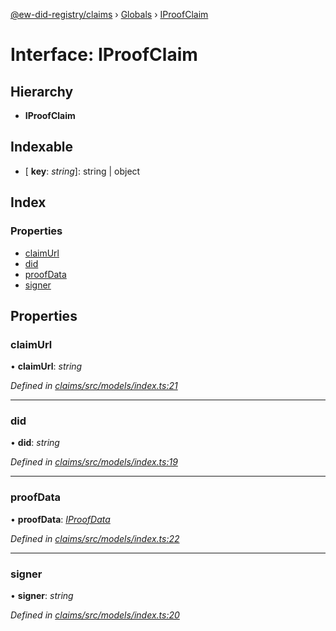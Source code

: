 [@ew-did-registry/claims](../README.md) › [Globals](../globals.md) › [IProofClaim](iproofclaim.md)

# Interface: IProofClaim

## Hierarchy

* **IProofClaim**

## Indexable

* \[ **key**: *string*\]: string | object

## Index

### Properties

* [claimUrl](iproofclaim.md#claimurl)
* [did](iproofclaim.md#did)
* [proofData](iproofclaim.md#proofdata)
* [signer](iproofclaim.md#signer)

## Properties

###  claimUrl

• **claimUrl**: *string*

*Defined in [claims/src/models/index.ts:21](https://github.com/energywebfoundation/ew-did-registry/blob/b2aa9a8/packages/claims/src/models/index.ts#L21)*

___

###  did

• **did**: *string*

*Defined in [claims/src/models/index.ts:19](https://github.com/energywebfoundation/ew-did-registry/blob/b2aa9a8/packages/claims/src/models/index.ts#L19)*

___

###  proofData

• **proofData**: *[IProofData](iproofdata.md)*

*Defined in [claims/src/models/index.ts:22](https://github.com/energywebfoundation/ew-did-registry/blob/b2aa9a8/packages/claims/src/models/index.ts#L22)*

___

###  signer

• **signer**: *string*

*Defined in [claims/src/models/index.ts:20](https://github.com/energywebfoundation/ew-did-registry/blob/b2aa9a8/packages/claims/src/models/index.ts#L20)*

